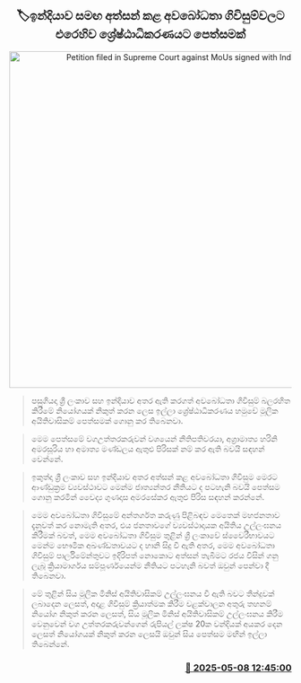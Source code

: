 <p align='center'><b><h2 align='center' title='Petition filed in Supreme Court against MoUs signed with India'>🏷ඉන්දියාව සමඟ අත්සන් කළ අවබෝධතා ගිවිසුම්වලට එරෙහිව ශ්‍රේෂ්ඨාධිකරණයට පෙත්සමක්</h2></b></p>
<p align='center'><img src='https://helakuru.sgp1.cdn.digitaloceanspaces.com/esana/images/lib/court-2[1].jpg' width='600' alt='Petition filed in Supreme Court against MoUs signed with India'></p>

> පසුගියදා ශ්‍රී ලංකාව සහ ඉන්දියාව අතර ඇති කරගත් අවබෝධතා ගිවිසුම් බලරහිත කිරීමේ නියෝගයක් නිකුත් කරන ලෙස ඉල්ලා ශ්‍රේෂ්ඨාධිකරණය හමුවේ මූලික අයිතිවාසිකම් පෙත්සමක් ගොනු කර තිබෙනවා.

> මෙම පෙත්සමේ වගඋත්තරකරුවන් වශයෙන් නීතිපතිවරයා, අග්‍රාමාත්‍ය හරිනි අමරසූරිය හා අමාත්‍ය මණ්ඩලය ඇතුළු පිරිසක් නම් කර ඇති බවයි සඳහන් වෙන්නේ.

> ඉකුත්දා ශ්‍රී ලංකාව සහ ඉන්දියාව අතර අත්සන් කළ අවබෝධතා ගිවිසුම මෙරට ආණ්ඩුක්‍රම ව්‍යවස්ථාවට මෙන්ම ජාත්‍යන්තර නීතියට ද පටහැනි බවයි පෙත්සම ගොනු කරමින් වෛද්‍ය ගුණදාස අමරසේකර ඇතුළු පිරිස සඳහන් කරන්නේ.

> මෙම අවබෝධතා ගිවිසුමේ අන්තර්ගත කරුණු පිළිබඳව මෙතෙක් මහජනතාව දැනුවත් කර නොමැති අතර, එය ජනතාවගේ ව්‍යවස්ථාදායක අයිතිය උල්ලංඝනය කිරීමක් බවත්, මෙම අවබෝධතා ගිවිසුම තුළින් ශ්‍රී ලංකාවේ ස්වෛරීභාවයට මෙන්ම භෞමික අඛණ්ඩතාවයට ද හානි සිදු වී ඇති අතර, මෙම අවබෝධතා ගිවිසුම් පාර්ලිමේන්තුවට ඉදිරිපත් නොකොට අත්සන් තැබීමට රජය විසින් ගනු ලැබූ ක්‍රියාමාර්ගය සම්පූර්ණයෙන්ම නීතියට පටහැනි බවත් ඔවුන් පෙන්වා දී තිබෙනවා.

> මේ තුළින් සිය මූලික මිනිස් අයිතිවාසිකම් උල්ලංඝනය වී ඇති බවට තීන්දුවක් ලබාදෙන ලෙසත්, අදාළ ගිවිසුම් ක්‍රියාත්මක කිරීම වළක්වාලන අතුරු තහනම් නියෝග නිකුත් කරන ලෙසත්, සිය මූලික මිනිස් අයිතිවාසිකම් උල්ලංඝනය කිරීම වෙනුවෙන් වග උත්තරකරුවන්ගෙන් රුපියල් ලක්ෂ 20ක වන්දියක් අයකර දෙන ලෙසත් නියෝගයක් නිකුත් කරන ලෙසයි ඔවුන් සිය පෙත්සම මඟින් ඉල්ලා තිබෙන්නේ.



<h3 align='right'><a href='https://www.helakuru.lk/esana/p/109924/'>📅 2025-05-08 12:45:00</a></h3>
